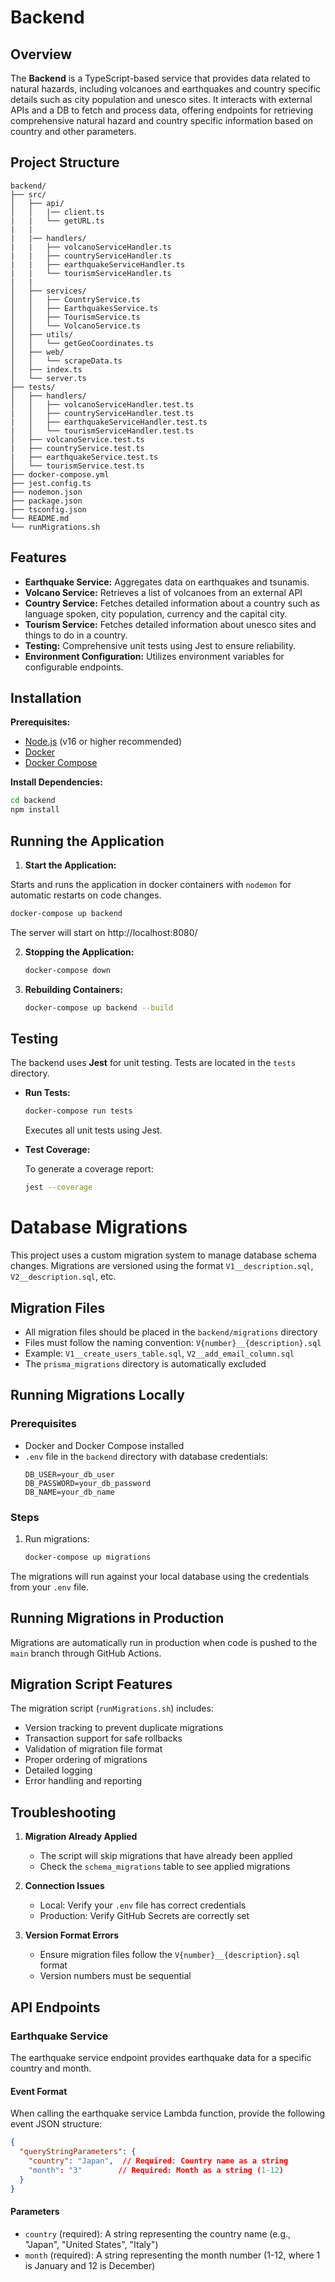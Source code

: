 # Backend

## Overview

The **Backend** is a TypeScript-based service that provides data related to natural hazards, including volcanoes and earthquakes and country specific details such as city population and unesco sites. It interacts with external APIs and a DB to fetch and process data, offering endpoints for retrieving comprehensive natural hazard and country specific information based on country and other parameters.

## Project Structure

```
backend/
├── src/
│   ├── api/
│   │   |── client.ts
|   |   └── getURL.ts
|   |
|   |── handlers/
|   |   ├── volcanoServiceHandler.ts
|   |   ├── countryServiceHandler.ts
|   |   ├── earthquakeServiceHandler.ts
|   |   └── tourismServiceHandler.ts
|   |
│   ├── services/
│   │   ├── CountryService.ts
│   │   ├── EarthquakesService.ts
│   │   ├── TourismService.ts
│   │   └── VolcanoService.ts
│   ├── utils/
│   │   └── getGeoCoordinates.ts
│   ├── web/
│   │   └── scrapeData.ts
│   ├── index.ts
│   └── server.ts
├── tests/
│   ├── handlers/
│   │   ├── volcanoServiceHandler.test.ts
|   │   ├── countryServiceHandler.test.ts
|   │   ├── earthquakeServiceHandler.test.ts
|   │   └── tourismServiceHandler.test.ts
│   ├── volcanoService.test.ts
|   ├── countryService.test.ts
|   ├── earthquakeService.test.ts
│   └── tourismService.test.ts
├── docker-compose.yml
├── jest.config.ts
├── nodemon.json
├── package.json
├── tsconfig.json
└── README.md
└── runMigrations.sh

```

## Features

- **Earthquake Service:** Aggregates data on earthquakes and tsunamis.
- **Volcano Service:** Retrieves a list of volcanoes from an external API
- **Country Service:** Fetches detailed information about a country such as language spoken, city population, currency and the capital city.
- **Tourism Service:** Fetches detailed information about unesco sites and things to do in a country.
- **Testing:** Comprehensive unit tests using Jest to ensure reliability.
- **Environment Configuration:** Utilizes environment variables for configurable endpoints.

## Installation

**Prerequisites:**
- [Node.js](https://nodejs.org/) (v16 or higher recommended)
- [Docker](https://www.docker.com/)
- [Docker Compose](https://docs.docker.com/compose/install/)

**Install Dependencies:**

```bash
cd backend
npm install
```

## Running the Application

1. **Start the Application:**

Starts and runs the application in docker containers with `nodemon` for automatic restarts on code changes.

   ```bash
   docker-compose up backend
   ```
   The server will start on http://localhost:8080/

2. **Stopping the Application:**
   ```bash
   docker-compose down
   ```

3. **Rebuilding Containers:**

   ```bash
   docker-compose up backend --build
   ```

## Testing

The backend uses **Jest** for unit testing. Tests are located in the `tests` directory.

- **Run Tests:**

  ```bash
  docker-compose run tests
  ```

  Executes all unit tests using Jest.

- **Test Coverage:**

  To generate a coverage report:

  ```bash
  jest --coverage
  ```

# Database Migrations

This project uses a custom migration system to manage database schema changes. Migrations are versioned using the format `V1__description.sql`, `V2__description.sql`, etc.

## Migration Files

- All migration files should be placed in the `backend/migrations` directory
- Files must follow the naming convention: `V{number}__{description}.sql`
- Example: `V1__create_users_table.sql`, `V2__add_email_column.sql`
- The `prisma_migrations` directory is automatically excluded

## Running Migrations Locally

### Prerequisites
- Docker and Docker Compose installed
- `.env` file in the `backend` directory with database credentials:
  ```
  DB_USER=your_db_user
  DB_PASSWORD=your_db_password
  DB_NAME=your_db_name
  ```

### Steps

1. Run migrations:
   ```bash
   docker-compose up migrations
   ```

The migrations will run against your local database using the credentials from your `.env` file.

## Running Migrations in Production

Migrations are automatically run in production when code is pushed to the `main` branch through GitHub Actions.

## Migration Script Features

The migration script (`runMigrations.sh`) includes:
- Version tracking to prevent duplicate migrations
- Transaction support for safe rollbacks
- Validation of migration file format
- Proper ordering of migrations
- Detailed logging
- Error handling and reporting

## Troubleshooting

1. **Migration Already Applied**
   - The script will skip migrations that have already been applied
   - Check the `schema_migrations` table to see applied migrations

2. **Connection Issues**
   - Local: Verify your `.env` file has correct credentials
   - Production: Verify GitHub Secrets are correctly set

3. **Version Format Errors**
   - Ensure migration files follow the `V{number}__{description}.sql` format
   - Version numbers must be sequential

## API Endpoints

### Earthquake Service

The earthquake service endpoint provides earthquake data for a specific country and month.

#### Event Format
When calling the earthquake service Lambda function, provide the following event JSON structure:

```json
{
  "queryStringParameters": {
    "country": "Japan",  // Required: Country name as a string
    "month": "3"        // Required: Month as a string (1-12)
  }
}
```

#### Parameters
- `country` (required): A string representing the country name (e.g., "Japan", "United States", "Italy")
- `month` (required): A string representing the month number (1-12, where 1 is January and 12 is December)
